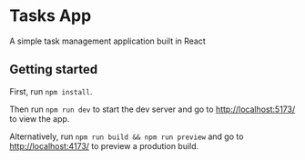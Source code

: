 # Tasks App

A simple task management application built in React

## Getting started

First, run `npm install`.

Then run `npm run dev` to start the dev server and go to <http://localhost:5173/> to view the app.

Alternatively, run `npm run build && npm run preview` and go to <http://localhost:4173/> to preview a prodution build.
